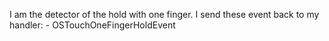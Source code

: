 I am the detector of the hold with one finger.I send these event back to my handler: 	- OSTouchOneFingerHoldEvent